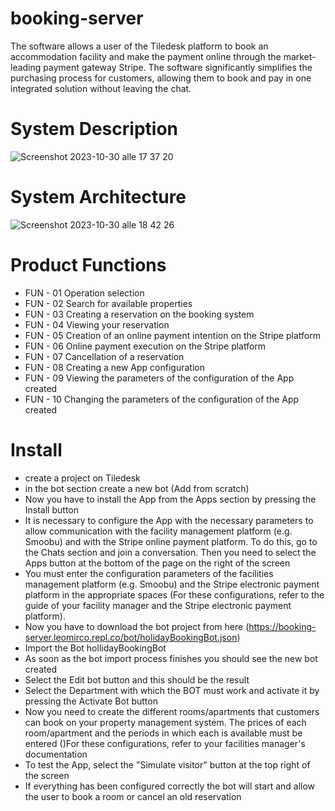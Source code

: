 # booking-server

The software allows a user of the Tiledesk platform to book an accommodation facility and make the payment online through the market-leading payment gateway Stripe. The software significantly simplifies the purchasing process for customers, allowing them to book and pay in one integrated solution without leaving the chat.

# System Description

![Screenshot 2023-10-30 alle 17 37 20](https://github.com/leomirco/booking-server/assets/6114766/dfb1acd7-a897-4c0b-95f6-45b42a5bf2d7)

# System Architecture

![Screenshot 2023-10-30 alle 18 42 26](https://github.com/leomirco/booking-server/assets/6114766/a44aea19-0785-487e-bca1-82937fff5389)

# Product Functions

- FUN - 01  Operation selection
- FUN - 02  Search for available properties
- FUN - 03  Creating a reservation on the booking system
- FUN - 04 Viewing your reservation
- FUN - 05 Creation of an online payment intention on the Stripe platform
- FUN - 06  Online payment execution on the Stripe platform
- FUN - 07  Cancellation of a reservation
- FUN - 08  Creating a new App configuration
- FUN - 09  Viewing the parameters of the configuration of the App created
- FUN - 10  Changing the parameters of the configuration of the App created

# Install
- create a project on Tiledesk
- in the bot section create a new bot (Add from scratch)
- Now you have to install the App from the Apps section by pressing the Install button
- It is necessary to configure the App with the necessary parameters to allow communication with the facility management platform (e.g. Smoobu) and with the Stripe online payment platform. To do this, go to the Chats section and join a conversation. Then you need to select the Apps button at the bottom of the page on the right of the screen
- You must enter the configuration parameters of the facilities management platform (e.g. Smoobu) and the Stripe electronic payment platform in the appropriate spaces (For these configurations, refer to the guide of your facility manager and the Stripe electronic payment platform).
- Now you have to download the bot project from here (https://booking-server.leomirco.repl.co/bot/holidayBookingBot.json)
- Import the Bot hollidayBookingBot
- As soon as the bot import process finishes you should see the new bot created
- Select the Edit bot button and this should be the result
- Select the Department with which the BOT must work and activate it by pressing the Activate Bot button
- Now you need to create the different rooms/apartments that customers can book on your property management system. The prices of each room/apartment and the periods in which each is available must be entered ()For these configurations, refer to your facilities manager's documentation
- To test the App, select the "Simulate visitor" button at the top right of the screen
- If everything has been configured correctly the bot will start and allow the user to book a room or cancel an old reservation




